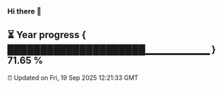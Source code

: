 ### Hi there 👋
⏳ Year progress { █████████████████████▁▁▁▁▁▁▁▁▁ } 71.65 %
---
⏰ Updated on Fri, 19 Sep 2025 12:21:33 GMT

